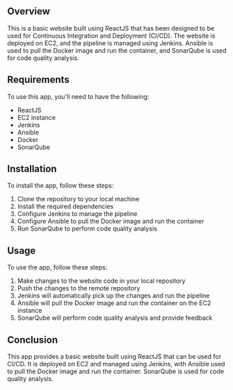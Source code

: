 ## Overview

This is a basic website built using ReactJS that has been designed to be used for Continuous Integration and Deployment (CI/CD). The website is deployed on EC2, and the pipeline is managed using Jenkins. Ansible is used to pull the Docker image and run the container, and SonarQube is used for code quality analysis.

## Requirements

To use this app, you'll need to have the following:

- ReactJS
- EC2 instance
- Jenkins
- Ansible
- Docker
- SonarQube

## Installation

To install the app, follow these steps:

1. Clone the repository to your local machine
2. Install the required dependencies
3. Configure Jenkins to manage the pipeline
4. Configure Ansible to  pull the Docker image and run the container
5. Run SonarQube to perform code quality analysis

## Usage

To use the app, follow these steps:

1. Make changes to the website code in your local repository
2. Push the changes to the remote repository
3. Jenkins will automatically pick up the changes and run the pipeline
4. Ansible will pull the Docker image and run the container on the EC2 instance
5. SonarQube will perform code quality analysis and provide feedback

## Conclusion

This app provides a basic website built using ReactJS that can be used for CI/CD. It is deployed on EC2 and managed using Jenkins, with Ansible used to pull the Docker image and run the container. SonarQube is used for code quality analysis.
